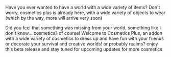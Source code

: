 Have you ever wanted to have a world with a wide variety of items? 
Don't worry, cosmetics plus is already here, with a wide variety of objects to wear (which by the way, more will arrive very soon)

Did you feel that something was missing from your world, something like I don't know... cosmetics? of course! Welcome to Cosmetics Plus, an addon with a wide variety of cosmetics to dress up and have fun with your friends or decorate your survival and creative worlds! or probably realms? enjoy this beta release and stay tuned for upcoming updates for more cosmetics
